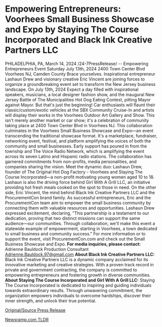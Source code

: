# Empowering Entrepreneurs: Voorhees Small Business Showcase and Expo by Staying The Course Incorporated and Black Ink Creative Partners LLC

PHILADELPHIA, PA, March 14, 2024 /24-7PressRelease/ --   Empowering Entrepreneurs Event Saturday July 13th, 2024 2400 Town Center Blvd Voorhees NJ, Camden County  Brace yourselves. Inspirational entrepreneur Lashaun Drew and visionary creative Eric Vincent are joining forces to organize a groundbreaking event set to transform the New Jersey business landscape.  On July 13th, 2024 Expect a day filled with inspirational speakers, musicians, a local designer fashion show, and the inaugural New Jersey Battle of The Municipalities Hot Dog Eating Contest, pitting Mayor against Mayor. But that's just the beginning! Car enthusiasts will flaunt their classic/custom/exotic vehicles at the SBX Community Cruise-In and artists will display their works in the Voorhees Outdoor Art Gallery and Show. This isn't merely another market or car show; it's a celebration of community taking place at 2400 Town Center Blvd in Voorhees NJ.  This collaboration culminates in the Voorhees Small Business Showcase and Expo—an event transcending the traditional showcase format. It's a marketplace, fundraiser, networking event, festival, and platform amplifying the voices of both the community and small businesses.  Early support has poured in from the township and The Voice Radio Network, which is amplifying the event across its seven Latino and Hispanic radio stations. The collaboration has garnered commitments from non-profits, media personalities, and companies sharing the vision.  Meet the dynamic duo: Lashaun Drew, founder of The Original Hot Dog Factory - Voorhees and Staying The Course Incorporated—a non-profit motivating young women aged 10 to 18. Lashaun is also the driving force behind Girl With A Grill LLC, an initiative providing hot fresh meals cooked on the spot to those in need. On the other side, Eric Vincent, the mind behind Black Ink Creative Partners LLC and the ProcurementCon brand family. As successful entrepreneurs, Eric and the ProcurementCon team aim to empower the small business community by connecting them with valuable resources and opportunities.  Lashaun Drew expressed excitement, declaring, "This partnership is a testament to our dedication, proving that two distinct missions can support the same audience—our communities. Through collaboration, we'll make this event a statewide example of empowerment, starting in Voorhees, a town dedicated to small business and community success."  For more information or to support the event, visit ProcurementCon.com and check out the Small Business Showcase and Expo.  **For media inquiries, please contact:** Adrienne Bauldock Production Consultant Adrienne.Bauldock.97@gmail.com  **About Black Ink Creative Partners LLC:** Black Ink Creative Partners LLC is a dynamic company acclaimed for its innovative marketing and creative strategies. With a proven track record in private and government contracting, the company is committed to empowering entrepreneurs and fostering growth in diverse communities.  **About Staying The Course Incorporated and Girl With A Grill LLC:** Staying The Course Incorporated is dedicated to inspiring and guiding individuals towards extraordinary results. Through unwavering commitment, the organization empowers individuals to overcome hardships, discover their inner strength, and unlock their true potential. 

[Original/Source Press Release](https://www.24-7pressrelease.com/press-release/509224/empowering-entrepreneurs-voorhees-small-business-showcase-and-expo-by-staying-the-course-incorporated-and-black-ink-creative-partners-llc) 

[Newsramp.com TLDR](https://newsramp.com/None) 